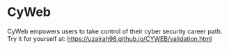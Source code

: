 # CyWeb
CyWeb empowers users to take control of their cyber security career path. Try it for yourself at: https://uzairah98.github.io/CYWEB/validation.html

